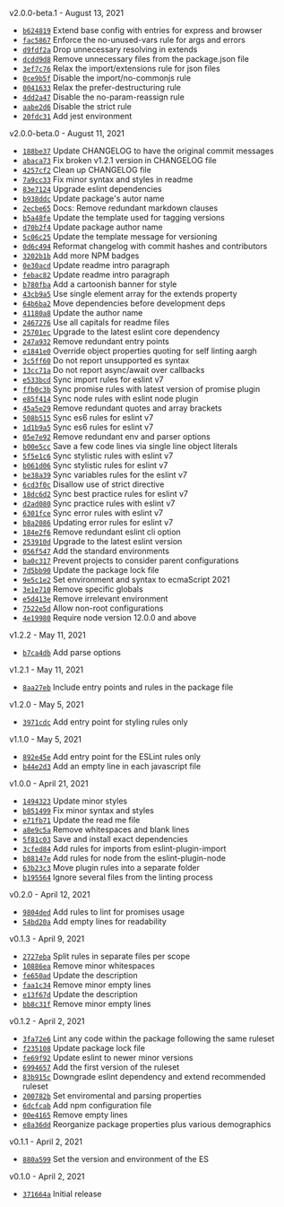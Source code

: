 v2.0.0-beta.1 - August 13, 2021

* [`b624819`](https://github.com/tzeikob/eslint-config-aargh/commit/b624819f941832d793fa50915485241b2e6715d6) Extend base config with entries for express and browser
* [`fac5867`](https://github.com/tzeikob/eslint-config-aargh/commit/fac58673bd2b8b9ee92b3e8f5f32b1f28cad2c5f) Enforce the no-unused-vars rule for args and errors
* [`d9fdf2a`](https://github.com/tzeikob/eslint-config-aargh/commit/d9fdf2a6778403d21da60716e851aaba0d7a3cfa) Drop unnecessary resolving in extends
* [`dcdd9d8`](https://github.com/tzeikob/eslint-config-aargh/commit/dcdd9d8b8120a1289b1d384c8967bfc66f4eaaf9) Remove unnecessary files from the package.json file
* [`3ef7c76`](https://github.com/tzeikob/eslint-config-aargh/commit/3ef7c76a36d958bfe6415cd7af9516a2c18ed1b9) Relax the import/extensions rule for json files
* [`0ce9b5f`](https://github.com/tzeikob/eslint-config-aargh/commit/0ce9b5fc60442bfec5cf753e37a026b7fef48fe6) Disable the import/no-commonjs rule
* [`0041633`](https://github.com/tzeikob/eslint-config-aargh/commit/00416331c1fe79ff0fcc5ae28c33415c9f543fe3) Relax the prefer-destructuring rule
* [`4dd2a47`](https://github.com/tzeikob/eslint-config-aargh/commit/4dd2a4715fee7960ddcb90491fad1fb99795320d) Disable the no-param-reassign rule
* [`aabe2d6`](https://github.com/tzeikob/eslint-config-aargh/commit/aabe2d65191e265275abb7fa6a0f5572f5c601aa) Disable the strict rule
* [`20fdc31`](https://github.com/tzeikob/eslint-config-aargh/commit/20fdc31196d49792f6c7872f7bee541a30a6b8d4) Add jest environment

v2.0.0-beta.0 - August 11, 2021

* [`188be37`](https://github.com/tzeikob/eslint-config-aargh/commit/188be3765b74253868e3a40aa705d42e2f1f59c6) Update CHANGELOG to have the original commit messages
* [`abaca73`](https://github.com/tzeikob/eslint-config-aargh/commit/abaca73abe893c96a75e37d940ec23f20257be6e) Fix broken v1.2.1 version in CHANGELOG file
* [`4257cf2`](https://github.com/tzeikob/eslint-config-aargh/commit/4257cf2cd89b5945df7f2ad8295f18d1a4f43129) Clean up CHANGELOG file
* [`7a9cc33`](https://github.com/tzeikob/eslint-config-aargh/commit/7a9cc33d1bf9e4c779f6a53e48a1c8e0783c9cfe) Fix minor syntax and styles in readme
* [`83e7124`](https://github.com/tzeikob/eslint-config-aargh/commit/83e71246569621b473519ac62a6b3c264d2af587) Upgrade eslint dependencies
* [`b938ddc`](https://github.com/tzeikob/eslint-config-aargh/commit/b938ddc28b81fcd0164c46852e564172ee291167) Update package's autor name
* [`2ecbe65`](https://github.com/tzeikob/eslint-config-aargh/commit/2ecbe657c74a7c272980e780ff9f947b55af4c12) Docs: Remove redundant markdown clauses
* [`b5a48fe`](https://github.com/tzeikob/eslint-config-aargh/commit/b5a48fea6cbf0496bff33ba3e41e539a49a9ad35) Update the template used for tagging versions
* [`d70b2f4`](https://github.com/tzeikob/eslint-config-aargh/commit/d70b2f414912bf279547eb6b8431956b404877ca) Update package author name
* [`5c06c25`](https://github.com/tzeikob/eslint-config-aargh/commit/5c06c25e54662595b28a25a5da2c5469d9911076) Update the template message for versioning
* [`0d6c494`](https://github.com/tzeikob/eslint-config-aargh/commit/0d6c494c11ac7eef47db79cefa4ec35d66c9d90f) Reformat changelog with commit hashes and contributors
* [`3202b1b`](https://github.com/tzeikob/eslint-config-aargh/commit/3202b1b10e325ec963022d12a41847812942fab2) Add more NPM badges
* [`0e30acd`](https://github.com/tzeikob/eslint-config-aargh/commit/0e30acd0eaaaff14a6855ef6b40024eba8ec16e0) Update readme intro paragraph
* [`febac82`](https://github.com/tzeikob/eslint-config-aargh/commit/febac820bcfb13fb275a56ec7c4dcf6a8dba4e39) Update readme intro paragraph
* [`b780fba`](https://github.com/tzeikob/eslint-config-aargh/commit/b780fba7c283736d8eb15eaa0757f569004c1e17) Add a cartoonish banner for style
* [`43cb9a5`](https://github.com/tzeikob/eslint-config-aargh/commit/43cb9a5eaccac5551efefaafc356ec0c7723f542) Use single element array for the extends property
* [`64b6ba2`](https://github.com/tzeikob/eslint-config-aargh/commit/64b6ba2250f8698091f15ae0f10136ea5e6432ce) Move dependencies before development deps
* [`41180a8`](https://github.com/tzeikob/eslint-config-aargh/commit/41180a81f524d77c9895faefbefcca9589eb54a3) Update the author name
* [`2467276`](https://github.com/tzeikob/eslint-config-aargh/commit/246727679e09692f472b162496acace61e451349) Use all capitals for readme files
* [`25701ec`](https://github.com/tzeikob/eslint-config-aargh/commit/25701ec44c5d17b13f799e4df5d918213b6c90c5) Upgrade to the latest eslint core dependency
* [`247a932`](https://github.com/tzeikob/eslint-config-aargh/commit/247a932526bd5ef6aad357a8b2e173c4b0719dd1) Remove redundant entry points
* [`e1841e0`](https://github.com/tzeikob/eslint-config-aargh/commit/e1841e06f944fcb064b3d6215c64e7e92ae7410d) Override object properties quoting for self linting aargh
* [`3c5ff60`](https://github.com/tzeikob/eslint-config-aargh/commit/3c5ff603ecff9d46920819cff047c5128b499b2f) Do not report unsupported es syntax
* [`13cc71a`](https://github.com/tzeikob/eslint-config-aargh/commit/13cc71a326b485aeb7861f369aea1f01a9781664) Do not report async/await over callbacks
* [`e533bcd`](https://github.com/tzeikob/eslint-config-aargh/commit/e533bcdbec7cdef6b2d158cebd9a7698141e13b2) Sync import rules for eslint v7
* [`ffb0c3b`](https://github.com/tzeikob/eslint-config-aargh/commit/ffb0c3b6b2f16ef78e2a204e67589ffb8027a973) Sync promise rules with latest version of promise plugin
* [`e85f414`](https://github.com/tzeikob/eslint-config-aargh/commit/e85f414b45bc933547fa2b272b7a42455635d1ef) Sync node rules with eslint node plugin
* [`45a5e29`](https://github.com/tzeikob/eslint-config-aargh/commit/45a5e29daae406ff961358ec77aba12ab1265dcf) Remove redundant quotes and array brackets
* [`508b515`](https://github.com/tzeikob/eslint-config-aargh/commit/508b515bdd8566a7e2144445ba513174e8bb38d0) Sync es6 rules for eslint v7
* [`1d1b9a5`](https://github.com/tzeikob/eslint-config-aargh/commit/1d1b9a5a976f97e74c7c31d6ded09f8ed3adc309) Sync es6 rules for eslint v7
* [`05e7e92`](https://github.com/tzeikob/eslint-config-aargh/commit/05e7e921a5c832fba5b94b36ec0c363f4568cfa5) Remove redundant env and parser options
* [`b00e5cc`](https://github.com/tzeikob/eslint-config-aargh/commit/b00e5cce763b3c2bb343a39b9afef3c0f28d17af) Save a few code lines via single line object literals
* [`5f5e1c6`](https://github.com/tzeikob/eslint-config-aargh/commit/5f5e1c6c666617562b240596d778ff69fe31b3bc) Sync stylistic rules with eslint v7
* [`b061d06`](https://github.com/tzeikob/eslint-config-aargh/commit/b061d0676da24c9ab57e3ac999246fea8cf066ad) Sync stylistic rules for eslint v7
* [`be38a39`](https://github.com/tzeikob/eslint-config-aargh/commit/be38a39023b92a16d170f97b77e0e05596ab924b) Sync variables rules for the eslint v7
* [`6cd3f0c`](https://github.com/tzeikob/eslint-config-aargh/commit/6cd3f0c12a1630d61f4fdcee3c72de5717ed7c58) Disallow use of strict directive
* [`18dc6d2`](https://github.com/tzeikob/eslint-config-aargh/commit/18dc6d2b4bfcf0732f30062bf63f6a90f6ef8392) Sync best practice rules for eslint v7
* [`d2ad080`](https://github.com/tzeikob/eslint-config-aargh/commit/d2ad080705a6e4875e2bc300d1056fef807456b9) Sync practice rules with eslint v7
* [`6301fce`](https://github.com/tzeikob/eslint-config-aargh/commit/6301fcea95b258fd6b17ee91b037a0d6a267978c) Sync error rules with eslint v7
* [`b8a2086`](https://github.com/tzeikob/eslint-config-aargh/commit/b8a2086cb2430a6bdae0d01705886d812ffaad60) Updating error rules for eslint v7
* [`184e2f6`](https://github.com/tzeikob/eslint-config-aargh/commit/184e2f63c6a95ecc314460708a7f793c42023c4c) Remove redundant eslint cli option
* [`253910d`](https://github.com/tzeikob/eslint-config-aargh/commit/253910d26180d0f97213451fbe14f8bb2ecc4fce) Upgrade to the latest eslint version
* [`056f547`](https://github.com/tzeikob/eslint-config-aargh/commit/056f5474d26610f1e47a2b922be8657eb265a69e) Add the standard environments
* [`ba0c317`](https://github.com/tzeikob/eslint-config-aargh/commit/ba0c3178baeac4d8eba02710d3814cef2b1430c4) Prevent projects to consider parent configurations
* [`7d5bb90`](https://github.com/tzeikob/eslint-config-aargh/commit/7d5bb90ebe0c25518e76496eef43a6a5f5002a74) Update the package lock file
* [`9e5c1e2`](https://github.com/tzeikob/eslint-config-aargh/commit/9e5c1e2cd777b2d65311016ccd0da27e7ad9b7c1) Set environment and syntax to ecmaScript 2021
* [`3e1e710`](https://github.com/tzeikob/eslint-config-aargh/commit/3e1e71049ad115248cd9b76727266e82f5e697f4) Remove specific globals
* [`e5d413e`](https://github.com/tzeikob/eslint-config-aargh/commit/e5d413e698343f3c1944f272ce5fc8a1cad16a0c) Remove irrelevant environment
* [`7522e5d`](https://github.com/tzeikob/eslint-config-aargh/commit/7522e5d4bf0810b561d2c8e6b3a96392d5b7114a) Allow non-root configurations
* [`4e19980`](https://github.com/tzeikob/eslint-config-aargh/commit/4e199806e0bb725f86c24d6f4cc029ca66eb27eb) Require node version 12.0.0 and above

v1.2.2 - May 11, 2021

  * [`b7ca4db`](https://github.com/tzeikob/eslint-config-aargh/commit/b7ca4dbad5d0a31865ed7648602a637aaf2189cd) Add parse options

v1.2.1 - May 11, 2021

  * [`8aa27eb`](https://github.com/tzeikob/eslint-config-aargh/commit/8aa27eb1c81f87494f6ca89d6a65dee670fc2a67) Include entry points and rules in the package file

v1.2.0 - May 5, 2021

  * [`3971cdc`](https://github.com/tzeikob/eslint-config-aargh/commit/3971cdc07b461bd733f3d612c45e5df8b1fa42d2) Add entry point for styling rules only

v1.1.0 - May 5, 2021

  * [`892e45e`](https://github.com/tzeikob/eslint-config-aargh/commit/892e45e4efd8640c3325a52a4dfa864596afb442) Add entry point for the ESLint rules only
  * [`b44e2d3`](https://github.com/tzeikob/eslint-config-aargh/commit/b44e2d3782ca330f8dfce4f9bf6d8d229c96411c) Add an empty line in each javascript file

v1.0.0 - April 21, 2021

  * [`1494323`](https://github.com/tzeikob/eslint-config-aargh/commit/1494323b15099afd888241abed203adab32d7c02) Update minor styles
  * [`b851499`](https://github.com/tzeikob/eslint-config-aargh/commit/b85149970ec415c3da0617059ccf0dc96f35b14e) Fix minor syntax and styles
  * [`e71fb71`](https://github.com/tzeikob/eslint-config-aargh/commit/e71fb71ed7efb64b9be9ef0fb32cabd77c9d2459) Update the read me file
  * [`a8e9c5a`](https://github.com/tzeikob/eslint-config-aargh/commit/a8e9c5a4d1cde106976d4cd7c4b3a183fae8f98e) Remove whitespaces and blank lines
  * [`5f81c03`](https://github.com/tzeikob/eslint-config-aargh/commit/5f81c03cf5fadb07399d450fcc9588c1424d353c) Save and install exact dependencies
  * [`3cfed84`](https://github.com/tzeikob/eslint-config-aargh/commit/3cfed844dfaee2b23a3d2bd4b62fa096f6d4e7c4) Add rules for imports from eslint-plugin-import
  * [`b88147e`](https://github.com/tzeikob/eslint-config-aargh/commit/b88147e3762cedc9d9cb93c9b83a3486db918771) Add rules for node from the eslint-plugin-node
  * [`63b23c3`](https://github.com/tzeikob/eslint-config-aargh/commit/63b23c38f07174afe13950a808e1810cbd09a6e7) Move plugin rules into a separate folder
  * [`b195564`](https://github.com/tzeikob/eslint-config-aargh/commit/b19556469ca04cd0ddca622ef09b5406dbe42e6d) Ignore several files from the linting process

v0.2.0 - April 12, 2021

  * [`9804ded`](https://github.com/tzeikob/eslint-config-aargh/commit/9804ded88032f099f923d39825bb50a231fba17a) Add rules to lint for promises usage
  * [`54bd20a`](https://github.com/tzeikob/eslint-config-aargh/commit/54bd20af3786e48873f7613dd49d36427f41d25a) Add empty lines for readability

v0.1.3 - April 9, 2021

  * [`2727eba`](https://github.com/tzeikob/eslint-config-aargh/commit/2727eba46594d9423dd8e5de5ce3d107851b7d5d) Split rules in separate files per scope
  * [`10886ea`](https://github.com/tzeikob/eslint-config-aargh/commit/10886ea423a91c949741f53021d87204831f14cd) Remove minor whitespaces
  * [`fe650ad`](https://github.com/tzeikob/eslint-config-aargh/commit/fe650ad18474326d6748a1fb857714ea44d50400) Update the description
  * [`faa1c34`](https://github.com/tzeikob/eslint-config-aargh/commit/faa1c345bcf5497097a684c4254cae44a4b507d9) Remove minor empty lines
  * [`e13f67d`](https://github.com/tzeikob/eslint-config-aargh/commit/e13f67d09e487dd04c5ee5cd1a76ecc95b5cd4ec) Update the description
  * [`bb8c31f`](https://github.com/tzeikob/eslint-config-aargh/commit/bb8c31f49e58d709952e44d0b9e67e2e6327f44a) Remove minor empty lines

v0.1.2 - April 2, 2021

  * [`3fa72e6`](https://github.com/tzeikob/eslint-config-aargh/commit/3fa72e6649400730bf7d72a67d596ecf6edb5a9c) Lint any code within the package following the same ruleset
  * [`f235108`](https://github.com/tzeikob/eslint-config-aargh/commit/f23510851649c4edfbff336a29b05372619a9928) Update package lock file
  * [`fe69f92`](https://github.com/tzeikob/eslint-config-aargh/commit/fe69f9221efdb2aca87e1d408f0b731270d5d0c6) Update eslint to newer minor versions
  * [`6994657`](https://github.com/tzeikob/eslint-config-aargh/commit/69946574fcdb742c00d75cba43b4b8fdaacd7ca9) Add the first version of the ruleset
  * [`83b915c`](https://github.com/tzeikob/eslint-config-aargh/commit/83b915c05a09d7d7aedb8e80a44dfa8da75850eb) Downgrade eslint dependency and extend recommended ruleset
  * [`200782b`](https://github.com/tzeikob/eslint-config-aargh/commit/200782b6fe1c398e386bfbd2fea466df7a82e55c) Set enviromental and parsing properties
  * [`6dcfcab`](https://github.com/tzeikob/eslint-config-aargh/commit/6dcfcab812b3f04af666ddb1c125fd8b87041e33) Add npm configuration file
  * [`00e4165`](https://github.com/tzeikob/eslint-config-aargh/commit/00e41655e23e191af68ec299fff18490c85ad009) Remove empty lines
  * [`e8a36dd`](https://github.com/tzeikob/eslint-config-aargh/commit/e8a36dd38c9cb6f3c05a472ba332c3fdfd23fb0d) Reorganize package properties plus various demographics

v0.1.1 - April 2, 2021

  * [`880a599`](https://github.com/tzeikob/eslint-config-aargh/commit/880a59996d08e5635bb5e508679a145f2a5bbac8) Set the version and environment of the ES

v0.1.0 - April 2, 2021

  * [`371664a`](https://github.com/tzeikob/eslint-config-aargh/commit/371664a6dafebccf9129bcbeae378435658ef2c1) Initial release
